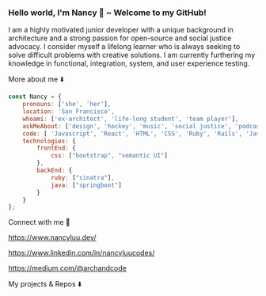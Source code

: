 ### Hello world, I'm Nancy 👋  ~ Welcome to my GitHub! 

I am a highly motivated junior developer with a unique background in architecture and a strong passion for open-source and social justice advocacy. I consider myself a lifelong learner who is always seeking to solve difficult problems with creative solutions. I am currently furthering my knowledge in functional, integration, system, and user experience testing.

More about me ⬇️

```javascript
const Nancy = {
    pronouns: ['she', 'her'],
    location: 'San Francisco',
    whoami: ['ex-architect', 'life-long student', 'team player'],
    askMeAbout: ['design', 'hockey', 'music', 'social justice', 'podcasts'],
    code: [ 'Javascript', 'React', 'HTML', 'CSS', 'Ruby', 'Rails', 'Java'],
    technologies: {
        frontEnd: {
            css: ["bootstrap", "semantic UI"]
        },
        backEnd: {
            ruby: ["sinatra"],
            java: ["springboot"]
        }        
    }
};
```

Connect with me 🤝

https://www.nancyluu.dev/

https://www.linkedin.com/in/nancyluucodes/

https://medium.com/@archandcode


My projects & Repos ⬇️
